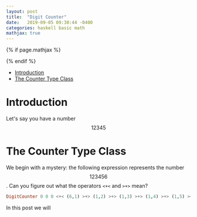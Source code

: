 ```yaml
---
layout: post
title:  "Digit Counter"
date:   2019-09-05 09:30:44 -0400
categories: haskell basic math
mathjax: true
---
```

{% if page.mathjax  %}
<script type="text/javascript" async src='https://cdnjs.cloudflare.com/ajax/libs/mathjax/2.7.2/MathJax.js?config=TeX-MML-AM_CHTML'></script>
{% endif %}

- [Introduction](#introduction)
- [The Counter Type Class](#the-counter-type-class)


# Introduction
Let's say you have a number $$12345$$ 

# The Counter Type Class
We begin with a mystery: the following expression represents the number $$123456$$. Can you figure out what the operators `<+<` and `>+>` mean?
```haskell
DigitCounter 0 0 0 <+< (6,1) >+> (1,2) >+> (1,3) >+> (1,4) >+> (1,5) >+> (1,6)
```
In this post we will 
